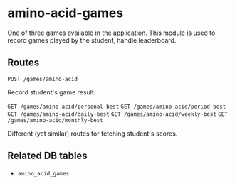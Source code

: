 # amino-acid-games

One of three games available in the application. This module is used to record games played by the student, handle leaderboard.

## Routes
`POST /games/amino-acid`

Record student's game result.

`GET /games/amino-acid/personal-best`
`GET /games/amino-acid/period-best`
`GET /games/amino-acid/daily-best`
`GET /games/amino-acid/weekly-best`
`GET /games/amino-acid/monthly-best`

Different (yet similar) routes for fetching student's scores.

## Related DB tables
- `amino_acid_games`
